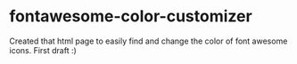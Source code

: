 # fontawesome-color-customizer

Created that html page to easily find and change the color of font awesome icons. First draft :)
